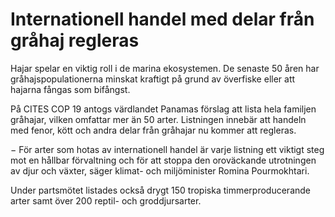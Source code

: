 # Internationell handel med delar från gråhaj regleras

Hajar spelar en viktig roll i de marina ekosystemen. De senaste 50 åren har gråhajspopulationerna minskat kraftigt på grund av överfiske eller att hajarna fångas som bifångst.

På CITES COP 19 antogs värdlandet Panamas förslag att lista hela familjen gråhajar, vilken omfattar mer än 50 arter. Listningen innebär att handeln med fenor, kött och andra delar från gråhajar nu kommer att regleras.

− För arter som hotas av internationell handel är varje listning ett viktigt steg mot en hållbar förvaltning och för att stoppa den oroväckande utrotningen av djur och växter, säger klimat\- och miljöminister Romina Pourmokhtari.

Under partsmötet listades också drygt 150 tropiska timmerproducerande arter samt över 200 reptil\- och groddjursarter.
